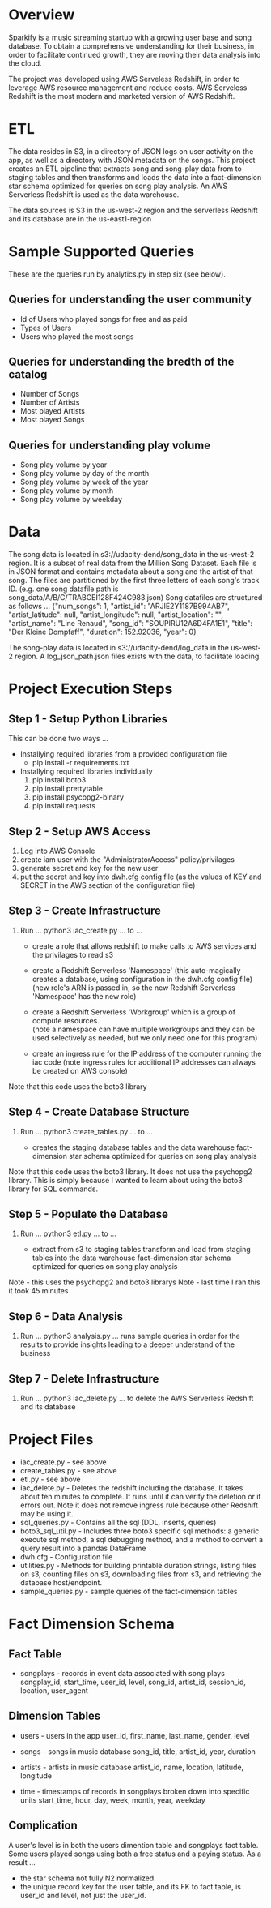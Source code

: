 # Overview

Sparkify is a music streaming startup with a growing user base and song database.  To obtain a comprehensive understanding for their business, in order to facilitate continued growth, they are moving their data analysis into the cloud.

The project was developed using AWS Serveless Redshift, in order to leverage AWS resource management and reduce costs. AWS Serveless Redshift is the most modern and marketed version of AWS Redshift.

# ETL

The data resides in S3, in a directory of JSON logs on user activity on the app, as well as a directory with JSON metadata on the songs.   This project creates an ETL pipeline that extracts song and song-play data from to staging tables and then transforms and loads the data into a fact-dimension star schema optimized for queries on song play analysis.  An AWS Serverless Redshift is used as the data warehouse. 

The data sources is S3 in the us-west-2 region and the serverless Redshift and its database are in the us-east1-region
 
# Sample Supported Queries

These are the queries run by analytics.py in step six (see below).

## Queries for understanding the user community

* Id of Users who played songs for free and as paid
* Types of Users
* Users who played the most songs

## Queries for understanding the bredth of the catalog
* Number of Songs
* Number of Artists 
* Most played Artists
* Most played Songs

## Queries for understanding play volume
* Song play volume by year
* Song play volume by day of the month
* Song play volume by week of the year
* Song play volume by month
* Song play volume by weekday 

# Data  

The song data is located in s3://udacity-dend/song_data in the us-west-2 region.  It is a subset of real data from the Million Song Dataset.  Each file is in JSON format and contains metadata about a song and the artist of that song. 
The files are partitioned by the first three letters of each song's track ID. (e.g. one song datafile path is song_data/A/B/C/TRABCEI128F424C983.json)
Song datafiles are structured as follows ...  {"num_songs": 1, "artist_id": "ARJIE2Y1187B994AB7", "artist_latitude": null, "artist_longitude": null, "artist_location": "", "artist_name": "Line Renaud", "song_id": "SOUPIRU12A6D4FA1E1", "title": "Der Kleine Dompfaff", "duration": 152.92036, "year": 0}

The song-play data is located in s3://udacity-dend/log_data in the us-west-2 region. A log_json_path.json files exists with the data, to facilitate loading. 

# Project Execution Steps

## Step 1 - Setup Python Libraries

This can be done two ways ...
* Installying required libraries from a provided configuration file
   * pip install -r requirements.txt 
* Installying required libraries individually 
   1. pip install boto3
   2. pip install prettytable
   3. pip install psycopg2-binary
   4. pip install requests 
 
## Step 2 - Setup AWS Access

1. Log into AWS Console
1. create iam user  with the "AdministratorAccess" policy/privilages 
1. generate secret and key for the new user
1. put the secret and key into dwh.cfg config file 
   (as the values of KEY and SECRET in the AWS section of the configuration file)

## Step 3 - Create Infrastructure

1. Run ... python3 iac_create.py ... to  ...

    * create a role that allows redshift to make calls to AWS services and the privilages to read s3
    
    * create a Redshift Serverless 'Namespace' 
    (this auto-magically creates a database, using configuration in the dwh.cfg config file) 
    (new role's ARN is passed in, so the new Redshift Serverless 'Namespace' has the new role)
    
    * create a Redshift Serverless 'Workgroup' 
    which is a group of compute resources.  
    (note a namespace can have multiple workgroups 
    and they can be used selectively as needed,
    but we only need one for this program) 
    
    * create an ingress rule for the IP address of the computer running the iac code  (note ingress rules for additional IP addresses can always be created on AWS console)

Note that this code uses the boto3 library

## Step 4 - Create Database Structure
 
1. Run ... python3 create_tables.py ... to  ...

    * creates the staging database tables and the data warehouse fact-dimension star schema optimized for queries on song play analysis

Note that this code uses the boto3 library.  It does not use the psychopg2 library.  This is simply because I wanted to learn about using the boto3 library for SQL commands.

## Step 5 - Populate the Database
 
1. Run ... python3 etl.py ... to  ...

    * extract from s3 to staging tables
transform and load from staging tables into the data warehouse fact-dimension star schema optimized for queries on song play analysis

Note - this uses the psychopg2 and boto3 librarys
Note - last time I ran this it took 45 minutes

## Step 6 - Data Analysis
 
1. Run ... python3 analysis.py ... runs sample queries in order for the results to provide insights leading to a deeper understand of the business

## Step 7 - Delete Infrastructure

1. Run ... python3 iac_delete.py ... to delete the AWS Serverless Redshift and its database

# Project Files

* iac_create.py - see above 
* create_tables.py - see above  
* etl.py - see above 
* iac_delete.py - Deletes the redshift including the database.  It takes about ten minutes to complete.  It runs until it can verify the deletion or it errors out. Note it does not remove ingress rule because other Redshift may be using it.
* sql_queries.py - Contains all the sql (DDL, inserts, queries)
* boto3_sql_util.py - Includes three boto3 specific sql methods: a generic execute sql method, a sql debugging method, and a method to convert a query result into a pandas DataFrame
* dwh.cfg - Configuration file
* utilities.py - Methods for building printable duration strings, listing files on s3, counting files on s3, downloading files from s3, and retrieving the database host/endpoint.
* sample_queries.py - sample queries of the fact-dimension tables  

# Fact Dimension Schema  
 
## Fact Table

* songplays - records in event data associated with song plays  
songplay_id, start_time, user_id, level, song_id, artist_id, session_id, location, user_agent

## Dimension Tables

* users - users in the app
user_id, first_name, last_name, gender, level

* songs - songs in music database
song_id, title, artist_id, year, duration

* artists - artists in music database
artist_id, name, location, latitude, longitude

* time - timestamps of records in songplays broken down into specific units
start_time, hour, day, week, month, year, weekday

## Complication 

A user's level is in both the users dimention table and songplays fact table.
Some users played songs using both a free status and a paying status.
As a result ...
* the star schema not fully N2 normalized. 
* the unique record key for the user table, and its FK to fact table, is user_id and level, not just the user_id. 
